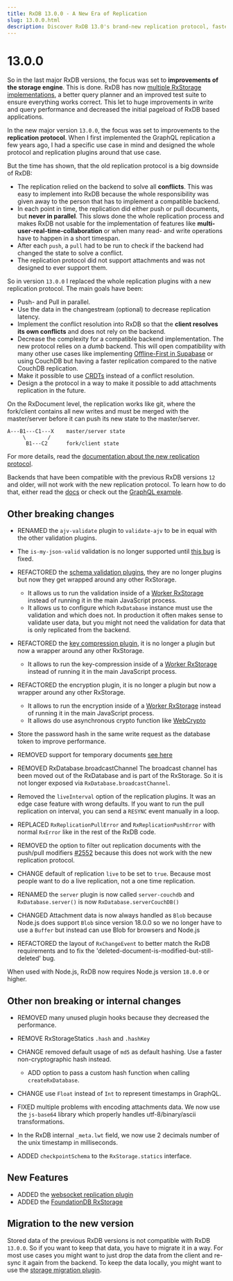 ```yaml
---
title: RxDB 13.0.0 - A New Era of Replication
slug: 13.0.0.html
description: Discover RxDB 13.0's brand-new replication protocol, faster performance, and real-time collaboration for a seamless offline-first experience.
---
```


# 13.0.0

So in the last major RxDB versions, the focus was set to **improvements of the storage engine**. This is done. RxDB has now [multiple RxStorage implementations](../rx-storage.md), a better query planner and an improved test suite to ensure everything works correct.
This let to huge improvements in write and query performance and decreased the initial pageload of RxDB based applications.

In the new major version `13.0.0`, the focus was set to improvements to the **replication protocol**.
When I first implemented the GraphQL replication a few years ago, I had a specific use case in mind and designed the whole protocol and replication plugins around that use case.


But the time has shown, that the old replication protocol is a big downside of RxDB:
  - The replication relied on the backend to solve all **conflicts**. This was easy to implement into RxDB because the whole 	responsibility was given away to the person that has to implement a compatible backend.
  - In each point in time, the replication did either push or pull documents, but **never in parallel**. This slows done the whole replication process and makes RxDB not usable for the implementation of features like **multi-user-real-time-collaboration** or when many read- and write operations have to happen in a short timespan.
  - After each `push`, a `pull` had to be run to check if the backend had changed the state to solve a conflict.
  - The replication protocol did not support attachments and was not designed to ever support them.


So in version `13.0.0` I replaced the whole replication plugins with a new replication protocol. The main goals have been:
  - Push- and Pull in parallel.
  - Use the data in the changestream (optional) to decrease replication latency.
  - Implement the conflict resolution into RxDB so that the **client resolves its own conflicts** and does not rely on the backend.
  - Decrease the complexity for a compatible backend implementation. The new protocol relies on a *dumb* backend. This will open compatibility with many other use cases like implementing [Offline-First in Supabase](https://github.com/supabase/supabase/discussions/357) or using CouchDB but having a faster replication compared to the native CouchDB replication.
  - Make it possible to use [CRDTs](https://en.wikipedia.org/wiki/Conflict-free_replicated_data_type) instead of a conflict resolution.
  - Design a the protocol in a way to make it possible to add attachments replication in the future.

On the RxDocument level, the replication works like git, where the fork/client contains all new writes and must be merged with the master/server before it can push its new state to the master/server.

```
A---B1---C1---X    master/server state
     \       /
      B1---C2      fork/client state
```


For more details, read the [documentation about the new replication protocol](../replication.md).

Backends that have been compatible with the previous RxDB versions `12` and older, will not work with the new replication protocol. To learn how to do that, either read the [docs](../replication.md) or check out the [GraphQL example](https://github.com/pubkey/rxdb/tree/master/examples/graphql).


## Other breaking changes

- RENAMED the `ajv-validate` plugin to `validate-ajv` to be in equal with the other validation plugins.
- The `is-my-json-valid` validation is no longer supported until [this bug](https://github.com/mafintosh/is-my-json-valid/pull/192) is fixed.

- REFACTORED the [schema validation plugins](https://rxdb.info/schema-validation.html), they are no longer plugins but now they get wrapped around any other RxStorage.
  - It allows us to run the validation inside of a [Worker RxStorage](../rx-storage-worker.md) instead of running it in the main JavaScript process.
  - It allows us to configure which `RxDatabase` instance must use the validation and which does not. In production it often makes sense to validate user data, but you might not need the validation for data that is only replicated from the backend.

- REFACTORED the [key compression plugin](../key-compression.md), it is no longer a plugin but now a wrapper around any other RxStorage.
  - It allows to run the key-compression inside of a [Worker RxStorage](../rx-storage-worker.md) instead of running it in the main JavaScript process.

- REFACTORED the encryption plugin, it is no longer a plugin but now a wrapper around any other RxStorage.
  - It allows to run the encryption inside of a [Worker RxStorage](../rx-storage-worker.md) instead of running it in the main JavaScript process.
  - It allows do use asynchronous crypto function like [WebCrypto](https://developer.mozilla.org/en-US/docs/Web/API/Web_Crypto_API)
- Store the password hash in the same write request as the database token to improve performance.

- REMOVED support for temporary documents [see here](https://github.com/pubkey/rxdb/pull/3777#issuecomment-1120669088)

- REMOVED RxDatabase.broadcastChannel The broadcast channel has been moved out of the RxDatabase and is part of the RxStorage. So it is not longer exposed via `RxDatabase.broadcastChannel`.


- Removed the `liveInterval` option of the replication plugins. It was an edge case feature with wrong defaults. If you want to run the pull replication on interval, you can send a `RESYNC` event manually in a loop.

- REPLACED `RxReplicationPullError` and `RxReplicationPushError` with normal `RxError` like in the rest of the RxDB code.
- REMOVED the option to filter out replication documents with the push/pull modifiers [#2552](https://github.com/pubkey/rxdb/issues/2552) because this does not work with the new replication protocol.
- CHANGE default of replication `live` to be set to `true`. Because most people want to do a live replication, not a one time replication.

- RENAMED the `server` plugin is now called `server-couchdb` and `RxDatabase.server()` is now `RxDatabase.serverCouchDB()`

- CHANGED Attachment data is now always handled as `Blob` because Node.js does support `Blob` since version 18.0.0 so we no longer have to use a `Buffer` but instead can use Blob for browsers and Node.js

- REFACTORED the layout of `RxChangeEvent` to better match the RxDB requirements and to fix the 'deleted-document-is-modified-but-still-deleted' bug.

When used with Node.js, RxDB now requires Node.js version `18.0.0` or higher.

## Other non breaking or internal changes

- REMOVED many unused plugin hooks because they decreased the performance.
- REMOVE RxStorageStatics `.hash` and `.hashKey`
- CHANGE removed default usage of `md5` as default hashing. Use a faster non-cryptographic hash instead.
    - ADD option to pass a custom hash function when calling `createRxDatabase`.
- CHANGE use `Float` instead of `Int` to represent timestamps in GraphQL.

- FIXED multiple problems with encoding attachments data. We now use the `js-base64` library which properly handles utf-8/binary/ascii transformations.

- In the RxDB internal `_meta.lwt` field, we now use 2 decimals number of the unix timestamp in milliseconds.
- ADDED `checkpointSchema` to the `RxStorage.statics` interface.

## New Features

- ADDED the [websocket replication plugin](../replication-websocket.md)
- ADDED the [FoundationDB RxStorage](../rx-storage-foundationdb.md)

## Migration to the new version

Stored data of the previous RxDB versions is not compatible with RxDB `13.0.0`. So if you want to keep that data, you have to migrate it in a way. For most use cases you might want to just drop the data from the client and re-sync it again from the backend. To keep the data locally, you might want to use the [storage migration plugin](../migration-storage.md).

